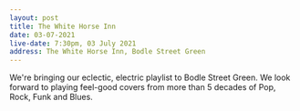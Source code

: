 ```yaml
---
layout: post
title: The White Horse Inn
date: 03-07-2021
live-date: 7:30pm, 03 July 2021
address: The White Horse Inn, Bodle Street Green
---
```


We're bringing our eclectic, electric playlist to Bodle Street Green. We look forward to playing feel-good covers from more than 5 decades of Pop, Rock, Funk and Blues.